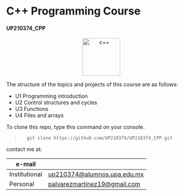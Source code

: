 # C++ Programming Course 
#### UP210374_CPP

<div align ="center">
<img alt="c++" height="100" src="imagenes/c_logo.png"/>
</div>

The structure of the topics and projects of this course are as follows:

* U1 Programming introduction
* U2 Control structures and cycles
* U3 Functions
* U4 Files and arrays

To clone this repo, type this command on your console.
>       git clone https://github.com/UP210374/UP210374_CPP.git

contact me at:

| e-mail |                              |
--- | ---
Institutional | up210374@alumnos.upa.edu.mx
Personal | palvarezmartinez19@gmail.com
